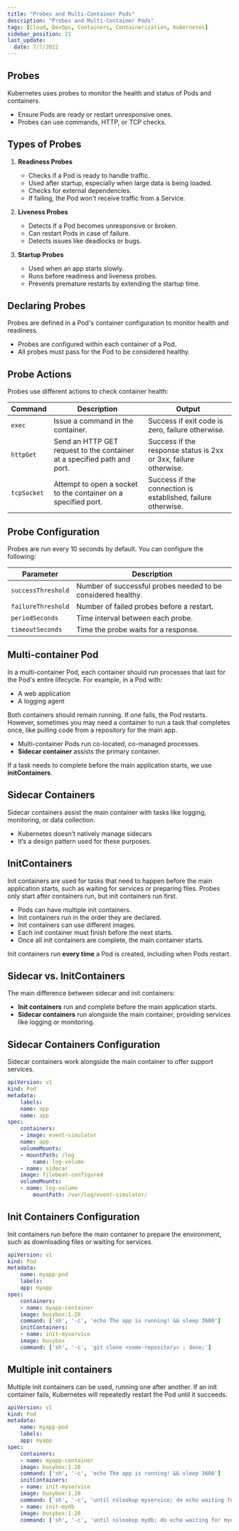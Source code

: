 ```yaml
---
title: "Probes and Multi-Container Pods"
description: "Probes and Multi-Container Pods"
tags: [Cloud, DevOps, Containers, Containerization, Kubernetes]
sidebar_position: 21
last_update:
  date: 7/7/2022
---
```



## Probes

Kubernetes uses probes to monitor the health and status of Pods and containers.

- Ensure Pods are ready or restart unresponsive ones.
- Probes can use commands, HTTP, or TCP checks.

## Types of Probes

1. **Readiness Probes**  

   - Checks if a Pod is ready to handle traffic.
   - Used after startup, especially when large data is being loaded.
   - Checks for external dependencies.
   - If failing, the Pod won't receive traffic from a Service.

2. **Liveness Probes**  

   - Detects if a Pod becomes unresponsive or broken.
   - Can restart Pods in case of failure.
   - Detects issues like deadlocks or bugs.

3. **Startup Probes**  

   - Used when an app starts slowly.
   - Runs before readiness and liveness probes.
   - Prevents premature restarts by extending the startup time.


## Declaring Probes

Probes are defined in a Pod's container configuration to monitor health and readiness.

- Probes are configured within each container of a Pod.
- All probes must pass for the Pod to be considered healthy.

## Probe Actions

Probes use different actions to check container health:

| Command      | Description                                                                   | Output                                                                 |
|--------------|-------------------------------------------------------------------------------|------------------------------------------------------------------------|
| `exec`         | Issue a command in the container.                                             | Success if exit code is zero, failure otherwise.                      |
| `httpGet`      | Send an HTTP GET request to the container at a specified path and port.       | Success if the response status is 2xx or 3xx, failure otherwise.     |
| `tcpSocket`    | Attempt to open a socket to the container on a specified port.                | Success if the connection is established, failure otherwise.          |


## Probe Configuration

Probes are run every 10 seconds by default. You can configure the following:

| Parameter            | Description                                                              |
|----------------------|--------------------------------------------------------------------------|
| `successThreshold`   | Number of successful probes needed to be considered healthy.            |
| `failureThreshold`   | Number of failed probes before a restart.                               |
| `periodSeconds`      | Time interval between each probe.                                       |
| `timeoutSeconds`     | Time the probe waits for a response.                                    |


## Multi-container Pod

In a multi-container Pod, each container should run processes that last for the Pod's entire lifecycle. For example, in a Pod with:

- A web application
- A logging agent

Both containers should remain running. If one fails, the Pod restarts. However, sometimes you may need a container to run a task that completes once, like pulling code from a repository for the main app.

- Multi-container Pods run co-located, co-managed processes. 
- **Sidecar container** assists the primary container.

If a task needs to complete before the main application starts, we use **initContainers**.


## Sidecar Containers 

Sidecar containers assist the main container with tasks like logging, monitoring, or data collection. 

- Kubernetes doesn’t natively manage sidecars
- It’s a design pattern used for these purposes.

## InitContainers

Init containers are used for tasks that need to happen before the main application starts, such as waiting for services or preparing files. Probes only start after containers run, but init containers run first.

- Pods can have multiple init containers.
- Init containers run in the order they are declared.
- Init containers can use different images.
- Each init container must finish before the next starts.
- Once all init containers are complete, the main container starts.

Init containers run **every time** a Pod is created, including when Pods restart.

## Sidecar vs. InitContainers

The main difference between sidecar and init containers:

- **Init containers** run and complete before the main application starts.
- **Sidecar containers** run alongside the main container, providing services like logging or monitoring.

## Sidecar Containers Configuration

Sidecar containers work alongside the main container to offer support services.

```yaml
apiVersion: v1
kind: Pod
metadata:
    labels:
    name: app
    name: app
spec:
    containers:
    - image: event-simulator
    name: app
    volumeMounts:
    - mountPath: /log
        name: log-volume
    - name: sidecar
    image: filebeat-configured
    volumeMounts:
    - name: log-volume
        mountPath: /var/log/event-simulator/  
```

## Init Containers Configuration

Init containers run before the main container to prepare the environment, such as downloading files or waiting for services.

```yaml
apiVersion: v1
kind: Pod
metadata:
    name: myapp-pod
    labels:
    app: myapp
spec:
    containers:
    - name: myapp-container
    image: busybox:1.28
    command: ['sh', '-c', 'echo The app is running! && sleep 3600']
    initContainers:
    - name: init-myservice
    image: busybox
    command: ['sh', '-c', 'git clone <some-repository> ; done;'] 
```

## Multiple init containers

Multiple init containers can be used, running one after another. If an init container fails, Kubernetes will repeatedly restart the Pod until it succeeds.

```yaml
apiVersion: v1
kind: Pod
metadata:
    name: myapp-pod
    labels:
    app: myapp
spec:
    containers:
    - name: myapp-container
    image: busybox:1.28
    command: ['sh', '-c', 'echo The app is running! && sleep 3600']
    initContainers:
    - name: init-myservice
    image: busybox:1.28
    command: ['sh', '-c', 'until nslookup myservice; do echo waiting for myservice; sleep 2; done;']
    - name: init-mydb
    image: busybox:1.28
    command: ['sh', '-c', 'until nslookup mydb; do echo waiting for mydb; sleep 2; done;'] 
```